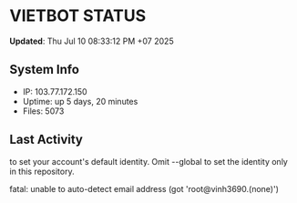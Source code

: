 # VIETBOT STATUS
**Updated**: Thu Jul 10 08:33:12 PM +07 2025

## System Info
- IP: 103.77.172.150
- Uptime: up 5 days, 20 minutes
- Files: 5073

## Last Activity

to set your account's default identity.
Omit --global to set the identity only in this repository.

fatal: unable to auto-detect email address (got 'root@vinh3690.(none)')
